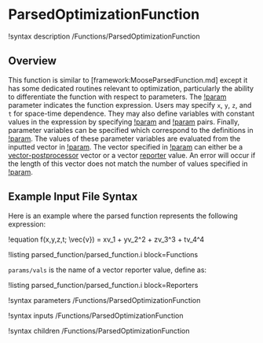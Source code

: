 # ParsedOptimizationFunction

!syntax description /Functions/ParsedOptimizationFunction

## Overview

This function is similar to [framework:MooseParsedFunction.md] except it has some dedicated routines relevant to optimization, particularly the ability to differentiate the function with respect to parameters. The [!param](/Functions/ParsedOptimizationFunction/expression) parameter indicates the function expression. Users may specify `x`, `y`, `z`, and `t` for space-time dependence. They may also define variables with constant values in the expression by specifying [!param](/Functions/ParsedOptimizationFunction/constant_symbol_names) and [!param](/Functions/ParsedOptimizationFunction/constant_symbol_values) pairs. Finally, parameter variables can be specified which correspond to the definitions in [!param](/Functions/ParsedOptimizationFunction/param_symbol_names). The values of these parameter variables are evaluated from the inputted vector in [!param](/Functions/ParsedOptimizationFunction/param_vector_name). The vector specified in [!param](/Functions/ParsedOptimizationFunction/param_vector_name) can either be a [vector-postprocessor](framework:VectorPostprocessors/index.md) vector or a vector [reporter](framework:Reporters/index.md) value. An error will occur if the length of this vector does not match the number of values specified in [!param](/Functions/ParsedOptimizationFunction/param_symbol_names).

## Example Input File Syntax

Here is an example where the parsed function represents the following expression:

!equation
f(x,y,z,t; \vec{v}) = xv_1 + yv_2^2 + zv_3^3 + tv_4^4

!listing parsed_function/parsed_function.i block=Functions

`params/vals` is the name of a vector reporter value, define as:

!listing parsed_function/parsed_function.i block=Reporters

!syntax parameters /Functions/ParsedOptimizationFunction

!syntax inputs /Functions/ParsedOptimizationFunction

!syntax children /Functions/ParsedOptimizationFunction
